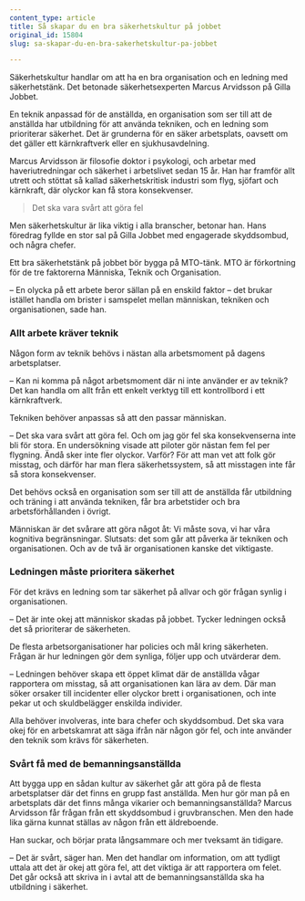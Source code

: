 ```yaml
---
content_type: article
title: Så skapar du en bra säkerhetskultur på jobbet
original_id: 15804
slug: sa-skapar-du-en-bra-sakerhetskultur-pa-jobbet

---
```


Säkerhetskultur handlar om att ha en bra organisation och en ledning med säkerhetstänk. Det betonade säkerhetsexperten Marcus Arvidsson på Gilla Jobbet.

En teknik anpassad för de anställda, en organisation som ser till att de anställda har utbildning för att använda tekniken, och en ledning som prioriterar säkerhet. Det är grunderna för en säker arbetsplats, oavsett om det gäller ett kärnkraftverk eller en sjukhusavdelning.

Marcus Arvidsson är filosofie doktor i psykologi, och arbetar med haveriutredningar och säkerhet i arbetslivet sedan 15 år. Han har framför allt utrett och stöttat så kallad säkerhetskritisk industri som flyg, sjöfart och kärnkraft, där olyckor kan få stora konsekvenser.

> Det ska vara svårt att göra fel

Men säkerhetskultur är lika viktig i alla branscher, betonar han. Hans föredrag fyllde en stor sal på Gilla Jobbet med engagerade skyddsombud, och några chefer.

Ett bra säkerhetstänk på jobbet bör bygga på MTO-tänk. MTO är förkortning för de tre faktorerna Människa, Teknik och Organisation.

– En olycka på ett arbete beror sällan på en enskild faktor – det brukar istället handla om brister i samspelet mellan människan, tekniken och organisationen, sade han.

### Allt arbete kräver teknik

Någon form av teknik behövs i nästan alla arbetsmoment på dagens arbetsplatser.

– Kan ni komma på något arbetsmoment där ni inte använder er av teknik? Det kan handla om allt från ett enkelt verktyg till ett kontrollbord i ett kärnkraftverk.

Tekniken behöver anpassas så att den passar människan.

– Det ska vara svårt att göra fel. Och om jag gör fel ska konsekvenserna inte bli för stora. En undersökning visade att piloter gör nästan fem fel per flygning. Ändå sker inte fler olyckor. Varför? För att man vet att folk gör misstag, och därför har man flera säkerhetssystem, så att misstagen inte får så stora konsekvenser.

Det behövs också en organisation som ser till att de anställda får utbildning och träning i att använda tekniken, får bra arbetstider och bra arbetsförhållanden i övrigt.

Människan är det svårare att göra något åt: Vi måste sova, vi har våra kognitiva begränsningar. Slutsats: det som går att påverka är tekniken och organisationen. Och av de två är organisationen kanske det viktigaste.

### Ledningen måste prioritera säkerhet

För det krävs en ledning som tar säkerhet på allvar och gör frågan synlig i organisationen.

– Det är inte okej att människor skadas på jobbet. Tycker ledningen också det så prioriterar de säkerheten.

De flesta arbetsorganisationer har policies och mål kring säkerheten. Frågan är hur ledningen gör dem synliga, följer upp och utvärderar dem.

– Ledningen behöver skapa ett öppet klimat där de anställda vågar rapportera om misstag, så att organisationen kan lära av dem. Där man söker orsaker till incidenter eller olyckor brett i organisationen, och inte pekar ut och skuldbelägger enskilda individer.

Alla behöver involveras, inte bara chefer och skyddsombud. Det ska vara okej för en arbetskamrat att säga ifrån när någon gör fel, och inte använder den teknik som krävs för säkerheten.

### Svårt få med de bemanningsanställda

Att bygga upp en sådan kultur av säkerhet går att göra på de flesta arbetsplatser där det finns en grupp fast anställda. Men hur gör man på en arbetsplats där det finns många vikarier och bemanningsanställda? Marcus Arvidsson får frågan från ett skyddsombud i gruvbranschen. Men den hade lika gärna kunnat ställas av någon från ett äldreboende.

Han suckar, och börjar prata långsammare och mer tveksamt än tidigare.

– Det är svårt, säger han. Men det handlar om information, om att tydligt uttala att det är okej att göra fel, att det viktiga är att rapportera om felet. Det går också att skriva in i avtal att de bemanningsanställda ska ha utbildning i säkerhet.

